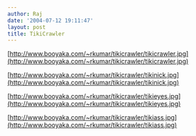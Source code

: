 ```yaml
---
author: Raj
date: '2004-07-12 19:11:47'
layout: post
title: TikiCrawler
---
```


[http://www.booyaka.com/~rkumar/tikicrawler/tikicrawler.jpg](http://www.booyaka.com/~rkumar/tikicrawler/tikicrawler.jpg)

[http://www.booyaka.com/~rkumar/tikicrawler/tikinick.jpg](http://www.booyaka.com/~rkumar/tikicrawler/tikinick.jpg)

[http://www.booyaka.com/~rkumar/tikicrawler/tikieyes.jpg](http://www.booyaka.com/~rkumar/tikicrawler/tikieyes.jpg)

[http://www.booyaka.com/~rkumar/tikicrawler/tikiass.jpg](http://www.booyaka.com/~rkumar/tikicrawler/tikiass.jpg)
